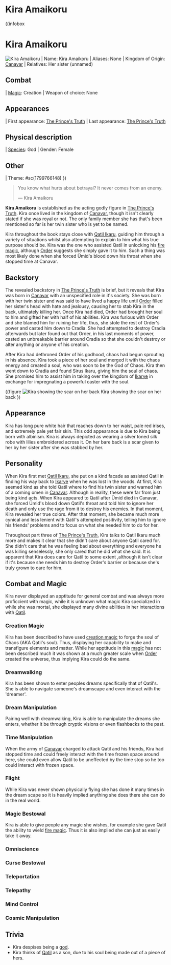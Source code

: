 # Kira Amaikoru

({infobox
# Kira Amaikoru
![Kira Amaikoru](backend/images/kira-amaikoru-1.png)
| Name: Kira Amaikoru
| Aliases: None
| Kingdom of Origin: [Canavar](/canavar)
| Relatives: Her sister (unnamed)
## Combat
| [Magic](/magic): Creation
| Weapon of choice: None
## Appearances
| First appearance: [The Prince's Truth](/the-prince's-truth)
| Last appearance: [The Prince's Truth](/the-prince's-truth)
## Physical description
| [Species](/species): God
| Gender: Female
## Other
| Theme: #sc(1799766148)
})

> You know what hurts about betrayal? It never comes from an enemy.
>
> ― Kira Amaikoru

**Kira Amaikoru** is established as the acting godly figure in [The Prince's Truth](/the-prince's-truth). Kira once lived in the kingdom of [Canavar](/canavar), though it isn't clearly stated if she was royal or not. The only family member she has that's been mentioned so far is her twin sister who is yet to be named.

Kira throughout the book stays close with [Qatil Ikaru](/qatil-ikaru), guiding him through a variety of situations whilst also attempting to explain to him what his true purpose should be. Kira was the one who assisted Qatil in unlocking his [fire magic](/magic#divine-magic), although [Order](/order) suggests she simply gave it to him. Such a thing was most likely done when she forced Ümid's blood down his throat when she stopped time at Canavar.

## Backstory

The revealed backstory in [The Prince's Truth](/the-prince's-truth) is brief, but it reveals that Kira was born in [Canavar](/canavar) with an unspecified role in it's society. She was born with her twin sister and was said to have lived a happy life until [Order](/order) filled her sister's head with hate and jealousy, causing her to stab Kira in the back, ultimately killing her. Once Kira had died, Order had brought her soul to him and gifted her with half of his abilities. Kira was furious with Order and she blamed him for ruining her life, thus, she stole the rest of Order's power and casted him down to Cradia. She had attempted to destroy Cradia afterwards but later found out that Order, in his last moments of power, casted an unbreakable barrier around Cradia so that she couldn't destroy or alter anything or anyone of his creation.

After Kira had dethroned Order of his godhood, chaos had begun sprouting in his absence. Kira took a piece of her soul and merged it with the chaos energy and created a soul, who was soon to be the God of Chaos. Kira then went down to Cradia and found Sirus Ikaru, giving him the soul of chaos. She promised him to assist him in taking over the kingdom of [Ikarye](/ikarye) in exchange for impregnating a powerful caster with the soul.

({figure
![Kira showing the scar on her back](backend/images/kira-amaikoru-2.png)
Kira showing the scar on her back
})

## Appearance

Kira has long pure white hair that reaches down to her waist, pale red irises, and extremely pale yet fair skin. This odd appearance is due to Kira being born with albinism. Kira is always depicted as wearing a silver toned silk robe with lilies embroidered across it. On her bare back is a scar given to her by her sister after she was stabbed by her.

## Personality

When Kira first met [Qatil Ikaru](/qatil-ikaru), she put on a kind facade as assisted Qatil in finding his way back to [Ikarye](/ikarye) when he was lost in the woods. At first, Kira seemed kind as she told Qatil where to find his twin sister and warned him of a coming omen in [Canavar](/canavar). Although in reality, these were far from just being kind acts. When Kira appeared to Qatil after Ümid died in Canavar, she forced Ümid's blood down Qatil's throat and told him to ignore her death and only use the rage from it to destroy his enemies. In that moment, Kira revealed her true colors. After that moment, she became much more cynical and less lenient with Qatil's attempted positivity, telling him to ignore his friends' problems and to focus on what she needed him to do for her.

Throughout part three of [The Prince's Truth](/the-prince's-truth), Kira talks to Qatil Ikaru much more and makes it clear that she didn't care about anyone Qatil cared for. She didn't care that he was feeling bad about everything and everyone he was killing senselessly, she only cared that he did what she said. It is apparent that Kira does care for Qatil to some extent ,although it isn't clear if it's because she needs him to destroy Order's barrier or because she's truly grown to care for him.

## Combat and Magic

Kira never displayed an apptitude for general combat and was always more proficcient with magic, while it is unknown what magic Kira specialized in while she was mortal, she displayed many divine abilities in her interactions with [Qatil](/qatil-ikaru).

### Creation Magic

Kira has been described to have used [creation magic](/magic) to forge the soul of Chaos (AKA Qatil's soul). Thus, displaying her capability to make and transfigure elements and matter. While her apptitude in this [magic](/magic) has not been described much it was shown at a much greater scale when [Order](/order) created the universe, thus implying Kira could do the same.

### Dreamwalking

Kira has been shown to enter peoples dreams specifically that of Qatil's. She is able to navigate someone's dreamscape and even interact with the 'dreamer'.

### Dream Manipulation

Pairing well with dreamwalking, Kira is able to manipulate the dreams she enters, whether it be through cryptic visions or even flashbacks to the past.

### Time Manipulation

When the army of [Canavar](/canavar) charged to attack Qatil and his friends, Kira had stopped time and could freely interact with the time frozen space around here, she could even allow Qatil to be uneffected by the time stop so he too could interact with frozen space.

### Flight

While Kira was never shown physically flying she has done it many times in the dream scape so it is heavily implied anything she does there she can do in the real world.

### Magic Bestowal

Kira is able to give people any magic she wishes, for example she gave Qatil the ability to wield [fire magic](/magic). Thus it is also implied she can just as easily take it away.

### Omniscience

### Curse Bestowal

### Teleportation

### Telepathy

### Mind Control

### Cosmic Manipulation

## Trivia

* Kira despises being a [god](/species).
* Kira thinks of [Qatil](/qatil-ikaru) as a son, due to his soul being made out of a piece of hers.
